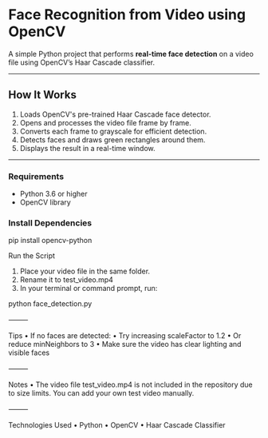#  Face Recognition from Video using OpenCV

A simple Python project that performs **real-time face detection** on a video file using OpenCV’s Haar Cascade classifier.

---

##  How It Works

1. Loads OpenCV's pre-trained Haar Cascade face detector.
2. Opens and processes the video file frame by frame.
3. Converts each frame to grayscale for efficient detection.
4. Detects faces and draws green rectangles around them.
5. Displays the result in a real-time window.

---

### Requirements

- Python 3.6 or higher
- OpenCV library

### Install Dependencies

pip install opencv-python


Run the Script
 1. Place your video file in the same folder.
 2. Rename it to test_video.mp4
 3. In your terminal or command prompt, run:

python face_detection.py


⸻

Tips
 • If no faces are detected:
 • Try increasing scaleFactor to 1.2
 • Or reduce minNeighbors to 3
 • Make sure the video has clear lighting and visible faces

⸻

Notes
 • The video file test_video.mp4 is not included in the repository due to size limits.
You can add your own test video manually.

⸻

Technologies Used
 • Python
 • OpenCV
 • Haar Cascade Classifier
